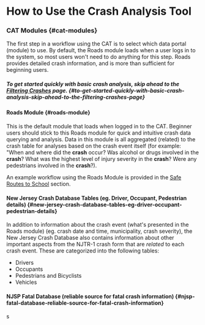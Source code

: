 # How to Use the Crash Analysis Tool

### CAT Modules {#cat-modules}

The first step in a workflow using the CAT is to select which data portal \(module\) to use. By default, the Roads module loads when a user logs in to the system, so most users won't need to do anything for this step. Roads provides detailed crash information, and is more than sufficient for beginning users.

##### To get started quickly with basic crash analysis, skip ahead to the [**Filtering Crashes**](https://thomashillman.gitbooks.io/njdhts-cat/chapter1/chapter1/filtering-crashes.md) page. {#to-get-started-quickly-with-basic-crash-analysis-skip-ahead-to-the-filtering-crashes-page}

#### Roads Module {#roads-module}

This is the default module that loads when logged in to the CAT. Beginner users should stick to this Roads module for quick and intuitive crash data querying and analysis. Data in this module is all aggregated \(related\) to the crash table for analyses based on the crash event itself \(for example: "When and where did the **crash** occur? Was alcohol or drugs involved in the **crash**? What was the highest level of injury severity in the **crash**? Were any pedestrians involved in the **crash**?\).

An example workflow using the Roads Module is provided in the [Safe Routes to School](https://thomashillman.gitbooks.io/njdhts-cat/chapter1/safe-routes-to-school.md) section.

#### New Jersey Crash Database Tables \(eg. Driver, Occupant, Pedestrian details\) {#new-jersey-crash-database-tables-eg-driver-occupant-pedestrian-details}

In addition to information about the crash event \(what's presented in the Roads module\) \(eg. crash date and time, municipality, crash severity\), the New Jersey Crash Database also contains information about other important aspects from the NJTR-1 crash form that are _related_ to each crash event. These are categorized into the following tables:

* Drivers
* Occupants
* Pedestrians and Bicyclists
* Vehicles

#### NJSP Fatal Database \(reliable source for fatal crash information\) {#njsp-fatal-database-reliable-source-for-fatal-crash-information}

s

